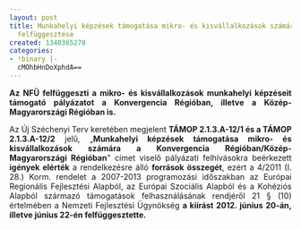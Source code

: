 ```yaml
---
layout: post
title: Munkahelyi képzések támogatása mikro- és kisvállalkozások számára c. pályázat
  felfüggesztése
created: 1340365270
categories:
- !binary |-
  cMOhbHnDoXphdA==
---
```

<p style="text-align: justify;"><strong>Az NFÜ felfüggeszti a mikro- és kisvállalkozások munkahelyi képzéseit támogató pályázatot a </strong><strong>Konvergencia Régióban</strong><strong>, illetve a </strong><strong>Közép-Magyarországi Régióban</strong><strong> is.</strong></p><p style="text-align: justify;">Az Új Széchenyi Terv keretében megjelent <strong>TÁMOP 2.1.3.A-12/1 és a </strong><strong>TÁMOP 2.1.3.A-12/2</strong> jelű, „<strong>Munkahelyi képzések támogatása mikro- és kisvállalkozások számára a Konvergencia Régióban/Közép-Magyarországi Régióban</strong>" címet viselő pályázati felhívásokra beérkezett <strong>igények elérték</strong> a rendelkezésre álló <strong>források összegét</strong>, ezért a 4/2011 (I. 28.) Korm. rendelet a 2007-2013 programozási időszakban az Európai Regionális Fejlesztési Alapból, az Európai Szociális Alapból és a Kohéziós Alapból származó támogatások felhasználásának rendjéről 21 § (10) értelmében a Nemzeti Fejlesztési Ügynökség <strong>a kiírást 2012. június 20-án, illetve június 22-én felfüggesztette.</strong></p>

